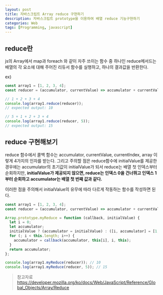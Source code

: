 ```yaml
---
layout: post
title: 자바스크립트 Array reduce 구현하기
description: 자바스크립트 prototype을 이용하여 배열 reduce 기능구현하기
categories: Web
tags: [Programming, javascript]
---
```


## reduce란

js의 Array에서 map과 foreach 와 같이 자주 쓰이는 함수 중 하나인 reduce메서드는 배열의 각 요소에 대해 주어진 리듀서 함수를 실행하고, 하나의 결과값을 반환한다.

ex)

```js
const array1 = [1, 2, 3, 4];
const reducer = (accumulator, currentValue) => accumulator + currentValue;

// 1 + 2 + 3 + 4
console.log(array1.reduce(reducer));
// expected output: 10

// 5 + 1 + 2 + 3 + 4
console.log(array1.reduce(reducer, 5));
// expected output: 15
```

## reduce 구현해보기

reduce 함수에서 콜백 함수는 accumulator, currentValue, currentIndex, array 이렇게 4가지의 인자를 받는다. 그리고 주의할 점은 reduce함수에 initialValue를 제공한 경우에는 accumulator의 초기값이 initialValue가 되서 reduce는 배열 첫 인덱스부터 순회하지만, **initialValue가 제공되지 않으면, reduce는 인덱스 0을 건너뛰고 인덱스 1부터 순회하고 accumulator는 배열 첫 번째 값과 같다.**

이러한 점을 주의해서 initialValue의 유무에 따라 다르게 작동하는 함수를 작성하면 된다.

```js
const array1 = [1, 2, 3, 4];
const reducer = (accumulator, currentValue) => accumulator + currentValue;

Array.prototype.myReduce = function (callback, initialValue) {
  let i = 0;
  let accumulator;
  initialValue ? (accumulator = initialValue) : ([i, accumulator] = [1, this[0]]);
  for (; i < this.length; i++) {
    accumulator = callback(accumulator, this[i], i, this);
  }
  return accumulator;
};

console.log(array1.myReduce(reducer)); // 10
console.log(array1.myReduce(reducer, 5)); // 15
```

> 참고자료 <https://developer.mozilla.org/ko/docs/Web/JavaScript/Reference/Global_Objects/Array/Reduce>
